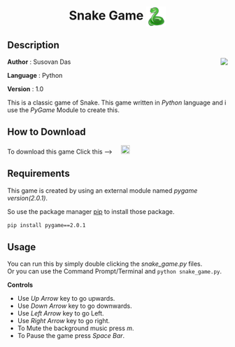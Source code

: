 #
**<H1 align = "center">Snake Game <img align= "center" height=45 src="resources/snake_game_icon.png"></H1>**

## Description

<img align= "right" height=45 src="snake_game.gif">

**Author** : Susovan Das

**Language** : Python

**Version** : 1.0

This is a classic game of Snake. This game written in _Python_ language and i use the _PyGame_ Module to create this.

## How to Download

To download this game Click this --> &nbsp; &nbsp; [<img src="https://github.com/SusovanGithub/Python-Games/blob/master/Assets/.download_icon.png" width="20" height="20"/>][DownGit]

## Requirements

This game is created by using an external module named _pygame version(2.0.1)_.

So use the package manager [pip](https://pypi.org/project/pip/) to install those package.

```bash
pip install pygame==2.0.1
```

## Usage

You can run this by simply double clicking the _snake_game.py_ files.  
Or you can use the Command Prompt/Terminal and `python snake_game.py`.  

**Controls**  
* Use _Up Arrow_ key to go upwards.  
* Use _Down Arrow_ key to go downwards.  
* Use _Left Arrow_ key to go Left.  
* Use _Right Arrow_ key to go right.  
* To Mute the background music press _m_.  
* To Pause the game press _Space Bar_.

<!--Inner Links-->
[DownGit]: https://minhaskamal.github.io/DownGit/#/home?url=https://github.com/SusovanGithub/Python-Games/Snake_Game